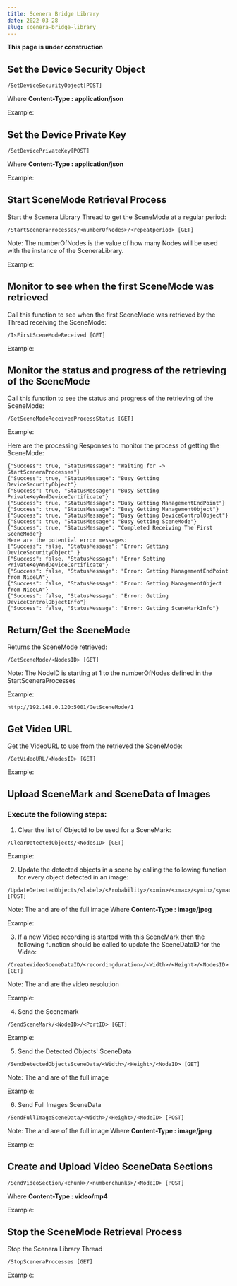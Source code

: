 ```yaml
---
title: Scenera Bridge Library
date: 2022-03-28
slug: scenera-bridge-library
---
```


**This page is under construction**

## Set the Device Security Object
```
/SetDeviceSecurityObject[POST]
```
Where **Content-Type : application/json**

Example:

## Set the Device Private Key
```
/SetDevicePrivateKey[POST]
```
Where **Content-Type : application/json**

Example:

## Start SceneMode Retrieval Process
Start the Scenera Library Thread to get the SceneMode at a regular period:
```
/StartSceneraProcesses/<numberOfNodes>/<repeatperiod> [GET]
```
Note: The numberOfNodes is the value of how many Nodes will be used with the instance of the SceneraLibrary.

Example:

## Monitor to see when the first SceneMode was retrieved
Call this function to see when the first SceneMode was retrieved by the Thread receiving the SceneMode:
```
/IsFirstSceneModeReceived [GET]
```

Example:

## Monitor the status and progress of the retrieving of the SceneMode
Call this function to see the status and progress of the retrieving of the SceneMode:
```
/GetSceneModeReceivedProcessStatus [GET]
```

Example:

Here are the processing Responses to monitor the process of getting the SceneMode:
```
{"Success": true, "StatusMessage": "Waiting for -> StartSceneraProcesses"}
{"Success": true, "StatusMessage": "Busy Getting DeviceSecurityObject"}
{"Success": true, "StatusMessage": "Busy Setting PrivateKeyAndDeviceCertificate"}
{"Success": true, "StatusMessage": "Busy Getting ManagementEndPoint"}
{"Success": true, "StatusMessage": "Busy Getting ManagementObject"}
{"Success": true, "StatusMessage": "Busy Getting DeviceControlObject"}
{"Success": true, "StatusMessage": "Busy Getting SceneMode"}
{"Success": true, "StatusMessage": "Completed Receiving The First SceneMode"}
Here are the potential error messages:
{"Success": false, "StatusMessage": "Error: Getting DeviceSecurityObject" }
{"Success": false, "StatusMessage": "Error Setting PrivateKeyAndDeviceCertificate"}
{"Success": false, "StatusMessage": "Error: Getting ManagementEndPoint from NiceLA"}
{"Success": false, "StatusMessage": "Error: Getting ManagementObject from NiceLA"}
{"Success": false, "StatusMessage": "Error: Getting DeviceControlObjectInfo"}
{"Success": false, "StatusMessage": "Error: Getting SceneMarkInfo"}
```

## Return/Get the SceneMode
Returns the SceneMode retrieved:
```
/GetSceneMode/<NodesID> [GET]
```
Note: The NodeID is starting at 1 to the numberOfNodes defined in the StartSceneraProcesses

Example:
```
http://192.168.0.120:5001/GetSceneMode/1
```

## Get Video URL 
Get the VideoURL to use from the retrieved the SceneMode:
```
/GetVideoURL/<NodesID> [GET]
```

Example:

## Upload SceneMark and SceneData of Images
### Execute the following steps:
1. Clear the list of Objectd to be used for a SceneMark:
```
/ClearDetectedObjects/<NodesID> [GET]
```
Example:

2. Update the detected objects in a scene by calling the following function for every object detected in an image:
```
/UpdateDetectedObjects/<label>/<Probability>/<xmin>/<xmax>/<ymin>/<ymax>/<Width>/<Height>/<NodesID>[POST]
```
Note: The <Width> and <Height> are of the full image
Where **Content-Type : image/jpeg**

Example:

3. If a new Video recording is started with this SceneMark then the following function should be called to update the SceneDataID for the Video:
```
/CreateVideoSceneDataID/<recordingduration>/<Width>/<Height>/<NodesID> [GET]
```
Note: The <Width> and <Height> are the video resolution

Example:

4. Send the Scenemark
```
/SendSceneMark/<NodeID>/<PortID> [GET]
```

Example:

5. Send the Detected Objects' SceneData
```
/SendDetectedObjectsSceneData/<Width>/<Height>/<NodeID> [GET]
```
Note: The <Width> and <Height> are of the full image

Example:

6. Send Full Images SceneData
```
/SendFullImageSceneData/<Width>/<Height>/<NodeID> [POST]
```
Note: The <Width> and <Height> are of the full image
Where **Content-Type : image/jpeg**

Example:

## Create and Upload Video SceneData Sections
```
/SendVideoSection/<chunk>/<numberchunks>/<NodeID> [POST]
```
Where **Content-Type : video/mp4**

Example:

## Stop the SceneMode Retrieval Process
Stop the Scenera Library Thread
```
/StopSceneraProcesses [GET]
```

Example:




